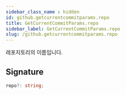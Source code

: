 ```yaml
---
sidebar_class_name : hidden
id: github.getcurrentcommitparams.repo
title: GetCurrentCommitParams.repo
sidebar_label: GetCurrentCommitParams.repo
slug: /github.getcurrentcommitparams.repo
---
```






레포지토리의 이름입니다.

## Signature

```typescript
repo?: string;
```
